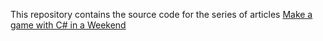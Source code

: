 This repository contains the source code for the series of articles
[Make a game with C# in a Weekend](https://aiki.dev/posts/csharp-game-sat/)
